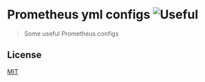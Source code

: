 # Prometheus yml configs ![Useful](https://img.shields.io/badge/-useful-blue)
>Some useful Prometheus configs



## License
[MIT](https://choosealicense.com/licenses/mit/)
